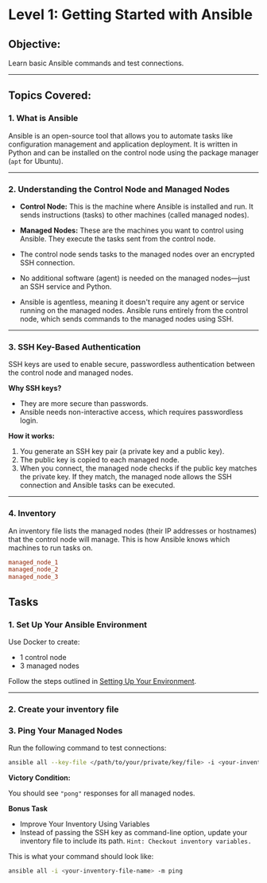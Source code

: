 # **Level 1: Getting Started with Ansible**

## **Objective:**

Learn basic Ansible commands and test connections.

---

## **Topics Covered:**

### **1. What is Ansible**

Ansible is an open-source tool that allows you to automate tasks like configuration management and application deployment. It is written in Python and can be installed on the control node using the package manager (`apt` for Ubuntu).

---

### **2. Understanding the Control Node and Managed Nodes**

- **Control Node:** This is the machine where Ansible is installed and run. It sends instructions (tasks) to other machines (called managed nodes).

- **Managed Nodes:** These are the machines you want to control using Ansible. They execute the tasks sent from the control node.

- The control node sends tasks to the managed nodes over an encrypted SSH connection.

- No additional software (agent) is needed on the managed nodes—just an SSH service and Python.

- Ansible is agentless, meaning it doesn't require any agent or service running on the managed nodes. Ansible runs entirely from the control node, which sends commands to the managed nodes using SSH.

---

### **3. SSH Key-Based Authentication**

SSH keys are used to enable secure, passwordless authentication between the control node and managed nodes.

**Why SSH keys?**

- They are more secure than passwords.
- Ansible needs non-interactive access, which requires passwordless login.

**How it works:**

1. You generate an SSH key pair (a private key and a public key).
2. The public key is copied to each managed node.
3. When you connect, the managed node checks if the public key matches the private key. If they match, the managed node allows the SSH connection and Ansible tasks can be executed.

---

### **4. Inventory**

An inventory file lists the managed nodes (their IP addresses or hostnames) that the control node will manage. This is how Ansible knows which machines to run tasks on.

```ini
managed_node_1
managed_node_2
managed_node_3
```

## **Tasks**

### **1. Set Up Your Ansible Environment**

Use Docker to create:

- 1 control node
- 3 managed nodes  

Follow the steps outlined in [Setting Up Your Environment](../setting-up-environment.md).

---

### **2. Create your inventory file**

### **3. Ping Your Managed Nodes**

Run the following command to test connections:

```bash
ansible all --key-file </path/to/your/private/key/file> -i <your-inventory-file-name> -m ping
```

**Victory Condition:**

You should see `"pong"` responses for all managed nodes.

**Bonus Task**

- Improve Your Inventory Using Variables
- Instead of passing the SSH key as command-line option, update your inventory file to include its path. `Hint: Checkout inventory variables.`

This is what your command should look like:

```bash
ansible all -i <your-inventory-file-name> -m ping
```

